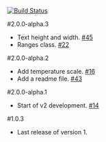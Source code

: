 [![Build Status](https://travis-ci.org/tdillon/weather-widget-number-one.svg?branch=master)](https://travis-ci.org/tdillon/weather-widget-number-one)

#2.0.0-alpha.3
- Text height and width. [#45][45]
- Ranges class. [#22][22]

#2.0.0-alpha.2
- Add temperature scale. [#16][16]
- Add a readme file.  [#43][16]

#2.0.0-alpha.1
- Start of v2 development. [#14][14]

#1.0.3
- Last release of version 1.






[14]: https://github.com/tdillon/weather-widget-number-one/issues/14
[16]: https://github.com/tdillon/weather-widget-number-one/issues/16
[22]: https://github.com/tdillon/weather-widget-number-one/issues/22
[23]: https://github.com/tdillon/weather-widget-number-one/issues/23
[43]: https://github.com/tdillon/weather-widget-number-one/issues/43
[45]: https://github.com/tdillon/weather-widget-number-one/issues/45